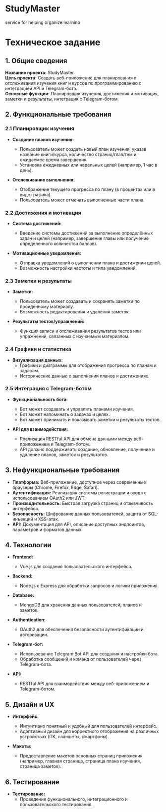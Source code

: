 # StudyMaster
service for helping organize learninb

# Техническое задание
## 1. Общие сведения

**Название проекта:** StudyMaster  
**Цель проекта:** Создать веб-приложение для планирования и отслеживания изучения книг и курсов по программированию с интеграцией API и Telegram-бота.  
**Основные функции:** Планировщик изучения, достижения и мотивация, заметки и результаты, интеграция с Telegram-ботом.

## 2. Функциональные требования

### 2.1 Планировщик изучения
- **Создание планов изучения:**
  - Пользователь может создать новый план изучения, указав название книги/курса, количество страниц/глав/тем и ожидаемое время завершения.
  - Установка ежедневных или недельных целей (например, 1 час в день).

- **Отслеживание выполнения:**
  - Отображение текущего прогресса по плану (в процентах или в виде графика).
  - Пользователь может отмечать выполненные части плана.

### 2.2 Достижения и мотивация
- **Система достижений:**
  - Введение системы достижений за выполнение определённых задач и целей (например, завершение главы или получение определенного количества баллов).

- **Мотивационные уведомления:**
  - Отправка уведомлений о выполнении плана и достижении целей.
  - Возможность настройки частоты и типа уведомлений.

### 2.3 Заметки и результаты
- **Заметки:**
  - Пользователь может создавать и сохранять заметки по пройденному материалу.
  - Возможность редактирования и удаления заметок.

- **Результаты тестов/упражнений:**
  - Функция записи и отслеживания результатов тестов или упражнений, связанных с изучаемым материалом.

### 2.4 Графики и статистика
- **Визуализация данных:**
  - Графики и диаграммы для отображения прогресса по планам и задачам.
  - Исторические данные о выполнении планов и достижениях.

### 2.5 Интеграция с Telegram-ботом
- **Функциональность бота:**
  - Бот может создавать и управлять планами изучения.
  - Бот может напоминать о задачах и целях.
  - Бот может принимать и показывать заметки и результаты тестов.

- **API для взаимодействия:**
  - Реализация RESTful API для обмена данными между веб-приложением и Telegram-ботом.
  - API должно поддерживать создание, обновление, получение и удаление планов, заметок и результатов.

## 3. Нефункциональные требования

- **Платформа:** Веб-приложение, доступное через современные браузеры (Chrome, Firefox, Edge, Safari).
- **Аутентификация:** Реализация системы регистрации и входа с использованием OAuth2 или JWT.
- **Производительность:** Быстрая загрузка страниц и отзывчивость интерфейса.
- **Безопасность:** Шифрование данных пользователей, защита от SQL-инъекций и XSS-атак.
- **API:** Документация для API, описание доступных эндпоинтов, параметров и форматов данных.

## 4. Технологии

- **Frontend:**
  - Vue.js для создания пользовательского интерфейса.

- **Backend:**
  - Node.js с Express для обработки запросов и логики приложения.

- **Database:**
  - MongoDB для хранения данных пользователей, планов и заметок.

- **Authentication:**
  - OAuth2 для обеспечения безопасности аутентификации и авторизации.

- **Telegram-бот:**
  - Использование Telegram Bot API для создания и настройки бота.
  - Обработка сообщений и команд от пользователей через Telegram-бота.

- **API:**
  - RESTful API для взаимодействия между веб-приложением и Telegram-ботом.

## 5. Дизайн и UX

- **Интерфейс:**
  - Интуитивно понятный и удобный для пользователей интерфейс.
  - Адаптивный дизайн для корректного отображения на различных устройствах (ПК, планшеты, смартфоны).

- **Макеты:**
  - Предоставление макетов основных страниц приложения (например, главная страница, страница плана изучения, страница заметок).

## 6. Тестирование

- **Тестирование:**
  - Проведение функционального, интеграционного и пользовательского тестирования.

